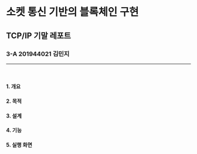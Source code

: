 # 소켓 통신 기반의 블록체인 구현
## TCP/IP 기말 레포트
### 3-A 201944021 김민지
---
<br>

#### 1. 개요
#### 2. 목적
#### 3. 설계
#### 4. 기능
#### 5. 실행 화면
